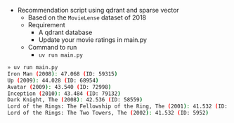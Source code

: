 - Recommendation script using qdrant and sparse vector
  - Based on the `MovieLense` dataset of 2018
  - Requirement
    - A qdrant database
    - Update your movie ratings in main.py
  - Command to run
    - `uv run main.py`

```sh
» uv run main.py                     
Iron Man (2008): 47.068 (ID: 59315)
Up (2009): 44.028 (ID: 68954)
Avatar (2009): 43.540 (ID: 72998)
Inception (2010): 43.484 (ID: 79132)
Dark Knight, The (2008): 42.536 (ID: 58559)
Lord of the Rings: The Fellowship of the Ring, The (2001): 41.532 (ID: 4993)
Lord of the Rings: The Two Towers, The (2002): 41.532 (ID: 5952) 
```   